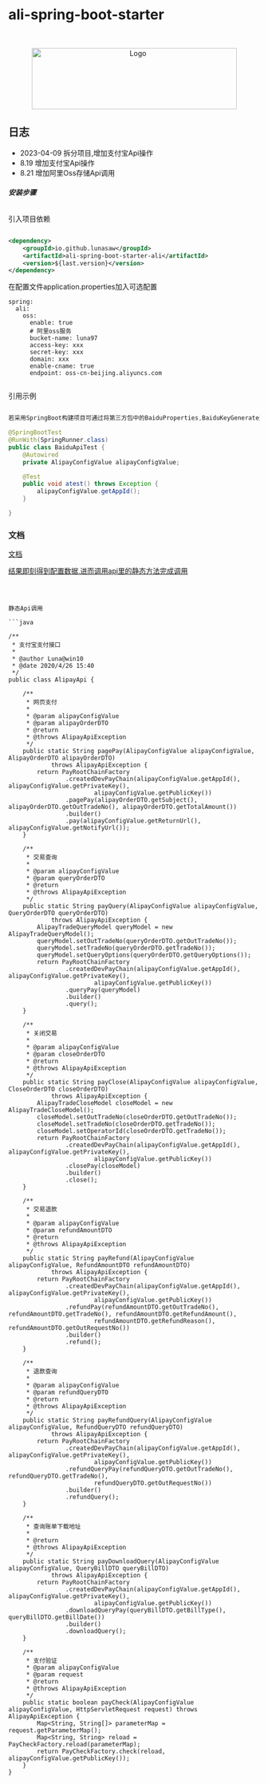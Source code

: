 # ali-spring-boot-starter

<!-- PROJECT LOGO -->
<br />
<p align="center">
  <a href="https://github.com/lunasaw/ali-spring-boot-starter/">
    <img src="https://tva1.sinaimg.cn/large/008i3skNgy1grnvzio673j30bf03fwea.jpg" alt="Logo" width="411" height="123">
  </a>
</p>

## 日志

- 2023-04-09 拆分项目,增加支付宝Api操作
- 8.19 增加支付宝Api操作
- 8.21 增加阿里Oss存储Api调用

###### **安装步骤**

引入项目依赖

```xml

<dependency>
    <groupId>io.github.lunasaw</groupId>
    <artifactId>ali-spring-boot-starter-ali</artifactId>
    <version>${last.version}</version>
</dependency>
```

在配置文件application.properties加入可选配置

```text
spring:
  ali:
    oss:
      enable: true
      # 阿里oss服务
      bucket-name: luna97
      access-key: xxx
      secret-key: xxx
      domain: xxx
      enable-cname: true
      endpoint: oss-cn-beijing.aliyuncs.com
     
```

引用示例

```java

若采用SpringBoot构建项目可通过将第三方包中的BaiduProperties,BaiduKeyGenerate通过Spring配置文件注入Spring管理

@SpringBootTest
@RunWith(SpringRunner.class)
public class BaiduApiTest {
    @Autowired
    private AlipayConfigValue alipayConfigValue;

    @Test
    public void atest() throws Exception {
        alipayConfigValue.getAppId();
    }

}


```

### 文档

[文档](https://lunasaw.github.io/ali-spring-boot-starter)

[结果即刻得到配置数据,进而调用api里的静态方法完成调用]()


```



静态Api调用

```java

/**
 * 支付宝支付接口
 *
 * @author Luna@win10
 * @date 2020/4/26 15:40
 */
public class AlipayApi {

    /**
     * 网页支付
     *
     * @param alipayConfigValue
     * @param alipayOrderDTO
     * @return
     * @throws AlipayApiException
     */
    public static String pagePay(AlipayConfigValue alipayConfigValue, AlipayOrderDTO alipayOrderDTO)
            throws AlipayApiException {
        return PayRootChainFactory
                .createdDevPayChain(alipayConfigValue.getAppId(), alipayConfigValue.getPrivateKey(),
                        alipayConfigValue.getPublicKey())
                .pagePay(alipayOrderDTO.getSubject(), alipayOrderDTO.getOutTradeNo(), alipayOrderDTO.getTotalAmount())
                .builder()
                .pay(alipayConfigValue.getReturnUrl(), alipayConfigValue.getNotifyUrl());
    }

    /**
     * 交易查询
     *
     * @param alipayConfigValue
     * @param queryOrderDTO
     * @return
     * @throws AlipayApiException
     */
    public static String payQuery(AlipayConfigValue alipayConfigValue, QueryOrderDTO queryOrderDTO)
            throws AlipayApiException {
        AlipayTradeQueryModel queryModel = new AlipayTradeQueryModel();
        queryModel.setOutTradeNo(queryOrderDTO.getOutTradeNo());
        queryModel.setTradeNo(queryOrderDTO.getTradeNo());
        queryModel.setQueryOptions(queryOrderDTO.getQueryOptions());
        return PayRootChainFactory
                .createdDevPayChain(alipayConfigValue.getAppId(), alipayConfigValue.getPrivateKey(),
                        alipayConfigValue.getPublicKey())
                .queryPay(queryModel)
                .builder()
                .query();
    }

    /**
     * 关闭交易
     *
     * @param alipayConfigValue
     * @param closeOrderDTO
     * @return
     * @throws AlipayApiException
     */
    public static String payClose(AlipayConfigValue alipayConfigValue, CloseOrderDTO closeOrderDTO)
            throws AlipayApiException {
        AlipayTradeCloseModel closeModel = new AlipayTradeCloseModel();
        closeModel.setOutTradeNo(closeOrderDTO.getOutTradeNo());
        closeModel.setTradeNo(closeOrderDTO.getTradeNo());
        closeModel.setOperatorId(closeOrderDTO.getTradeNo());
        return PayRootChainFactory
                .createdDevPayChain(alipayConfigValue.getAppId(), alipayConfigValue.getPrivateKey(),
                        alipayConfigValue.getPublicKey())
                .closePay(closeModel)
                .builder()
                .close();
    }

    /**
     * 交易退款
     *
     * @param alipayConfigValue
     * @param refundAmountDTO
     * @return
     * @throws AlipayApiException
     */
    public static String payRefund(AlipayConfigValue alipayConfigValue, RefundAmountDTO refundAmountDTO)
            throws AlipayApiException {
        return PayRootChainFactory
                .createdDevPayChain(alipayConfigValue.getAppId(), alipayConfigValue.getPrivateKey(),
                        alipayConfigValue.getPublicKey())
                .refundPay(refundAmountDTO.getOutTradeNo(), refundAmountDTO.getTradeNo(), refundAmountDTO.getRefundAmount(),
                        refundAmountDTO.getRefundReason(), refundAmountDTO.getOutRequestNo())
                .builder()
                .refund();
    }

    /**
     * 退款查询
     *
     * @param alipayConfigValue
     * @param refundQueryDTO
     * @return
     * @throws AlipayApiException
     */
    public static String payRefundQuery(AlipayConfigValue alipayConfigValue, RefundQueryDTO refundQueryDTO)
            throws AlipayApiException {
        return PayRootChainFactory
                .createdDevPayChain(alipayConfigValue.getAppId(), alipayConfigValue.getPrivateKey(),
                        alipayConfigValue.getPublicKey())
                .refundQueryPay(refundQueryDTO.getOutTradeNo(), refundQueryDTO.getTradeNo(),
                        refundQueryDTO.getOutRequestNo())
                .builder()
                .refundQuery();
    }

    /**
     * 查询账单下载地址
     *
     * @return
     * @throws AlipayApiException
     */
    public static String payDownloadQuery(AlipayConfigValue alipayConfigValue, QueryBillDTO queryBillDTO)
            throws AlipayApiException {
        return PayRootChainFactory
                .createdDevPayChain(alipayConfigValue.getAppId(), alipayConfigValue.getPrivateKey(),
                        alipayConfigValue.getPublicKey())
                .downloadQueryPay(queryBillDTO.getBillType(), queryBillDTO.getBillDate())
                .builder()
                .downloadQuery();
    }

    /**
     * 支付验证
     * @param alipayConfigValue
     * @param request
     * @return
     * @throws AlipayApiException
     */
    public static boolean payCheck(AlipayConfigValue alipayConfigValue, HttpServletRequest request) throws AlipayApiException {
        Map<String, String[]> parameterMap = request.getParameterMap();
        Map<String, String> reload = PayCheckFactory.reload(parameterMap);
        return PayCheckFactory.check(reload, alipayConfigValue.getPublicKey());
    }
}

```




